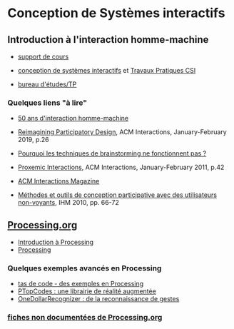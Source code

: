 # Conception de Systèmes interactifs

## Introduction à l'interaction homme-machine
* [support de cours](https://github.com/truillet/uftmip/blob/master/m2ice/Cours/survol_ihm_3_8.pdf)

* [conception de systèmes interactifs](https://github.com/truillet/uftmip/blob/master/m2ice/Cours/CSI.pdf) et [Travaux Pratiques CSI](https://github.com/truillet/uftmip/blob/master/m2ice/Cours/CSI_v1.9.pdf)
* [bureau d'études/TP](https://github.com/truillet/uftmip/blob/master/m2ice/TP/BE_prototypage_2021_UT2J.pdf)

### Quelques liens "à lire"
* [50 ans d'interaction homme-machine](https://interstices.info/50-ans-dinteraction-homme-machine-retours-vers-le-futur/)
* [Reimagining Participatory Design](http://interactions.acm.org/archive/view/january-february-2019/reimagining-participatory-design), ACM Interactions, January-February 2019, p.26
* [Pourquoi les techniques de brainstorming ne fonctionnent pas ?](https://blog.trello.com/fr/techniques-de-brainstorming)
* [Proxemic Interactions](http://interactions.acm.org/archive/view/january-february-2011/proxemic-interactions1), ACM Interactions, January-February 2011, p.42

* [ACM Interactions Magazine](http://interactions.acm.org/)
* [Méthodes et outils de conception participative avec des utilisateurs non-voyants](https://hal-enac.archives-ouvertes.fr/hal-00940952/document), IHM 2010, pp. 66-72

## [Processing.org](https://wwww.processing.org)
* [Introduction à Processing](https://github.com/truillet/uftmip/blob/master/m2ice/Cours/introduction_processing.pdf)
* [Processing](https://github.com/truillet/upssitech/blob/master/SRI/1A/Cours/C_processing.org_2.3.pdf)

### Quelques exemples avancés en Processing
 * [tas de code - des exemples en Processing](https://github.com/truillet/tas_de_code)
 * [PTopCodes : une librairie de réalité augmentée](https://github.com/truillet/TopCodes)
 * [OneDollarRecognizer : de la reconnaissance de gestes](https://github.com/truillet/OneDollarRecognizer)

### [fiches non documentées de Processing.org](https://github.com/truillet/processing/wiki)
